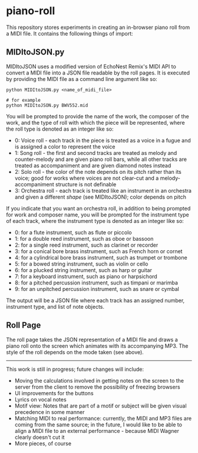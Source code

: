 # piano-roll

This repository stores experiments in creating an in-browser piano roll from a MIDI file. It contains the following things of import:

## MIDItoJSON.py
MIDItoJSON uses a modified version of EchoNest Remix's MIDI API to convert a MIDI file into a JSON file readable by the roll pages. It is executed by providing the MIDI file as a command line argument like so:

```
python MIDItoJSON.py <name_of_midi_file>

# for example
python MIDItoJSON.py BWV552.mid
```

You will be prompted to provide the name of the work, the composer of the work, and the type of roll with which the piece will be represented, where the roll type is denoted as an integer like so:

* 0: Voice roll - each track in the piece is treated as a voice in a fugue and is assigned a color to represent the voice
* 1: Song roll - the first and second tracks are treated as melody and counter-melody and are given piano roll bars, while all other tracks are treated as accompaniment and are given diamond notes instead
* 2: Solo roll - the color of the note depends on its pitch rather than its voice; good for works where voices are not clear-cut and a melody-accompaniment structure is not definable
* 3: Orchestra roll - each track is treated like an instrument in an orchestra and given a different _shape_ (see MIDItoJSON); color depends on pitch

If you indicate that you want an orchestra roll, in addition to being prompted for work and composer name, you will be prompted for the instrument type of each track, where the instrument type is denoted as an integer like so:

* 0: for a flute instrument, such as flute or piccolo
* 1: for a double reed instrument, such as oboe or bassoon
* 2: for a single reed instrument, such as clarinet or recorder
* 3: for a conical bore brass instrument, such as French horn or cornet
* 4: for a cylindrical bore brass instrument, such as trumpet or trombone
* 5: for a bowed string instrument, such as violin or cello
* 6: for a plucked string instrument, such as harp or guitar
* 7: for a keyboard instrument, such as piano or harpsichord
* 8: for a pitched percussion instrument, such as timpani or marimba
* 9: for an unpitched percussion instrument, such as snare or cymbal

The output will be a JSON file where each track has an assigned number, instrument type, and list of note objects.

## Roll Page

The roll page takes the JSON representation of a MIDI file and draws a piano roll onto the screen which animates with its accompanying MP3. The style of the roll depends on the mode taken (see above).

---

This work is still in progress; future changes will include:

* Moving the calculations involved in getting notes on the screen to the server from the client to remove the possibility of freezing browsers
* UI improvements for the buttons
* Lyrics on vocal notes
* Motif view: Notes that are part of a motif or subject will be given visual precedence in some manner
* Matching MIDI to real performance: currently, the MIDI and MP3 files are coming from the same source; in the future, I would like to be able to align a MIDI file to an external performance - because MIDI Wagner clearly doesn't cut it
* More pieces, of course